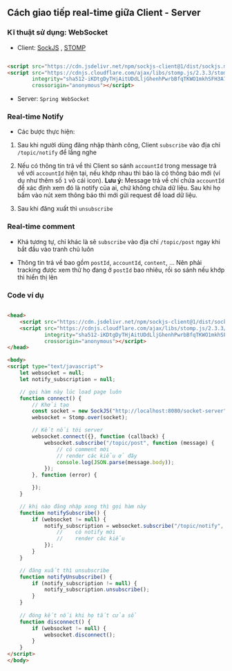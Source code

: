 ## Cách giao tiếp real-time giữa Client - Server

### Kĩ thuật sử dụng: WebSocket

* Client: [SockJS](https://github.com/sockjs/sockjs-client)
  , [STOMP](https://stomp-js.github.io/stomp-websocket/codo/extra/docs-src/Usage.md.html#toc_0)

```html

<script src="https://cdn.jsdelivr.net/npm/sockjs-client@1/dist/sockjs.min.js"></script>
<script src="https://cdnjs.cloudflare.com/ajax/libs/stomp.js/2.3.3/stomp.min.js"
        integrity="sha512-iKDtgDyTHjAitUDdLljGhenhPwrbBfqTKWO1mkhSFH3A7blITC9MhYon6SjnMhp4o0rADGw9yAC6EW4t5a4K3g=="
        crossorigin="anonymous"></script>
```

* Server: `Spring WebSocket`

### Real-time Notify

* Các bược thực hiện:

1. Sau khi người dùng đăng nhập thành công, Client `subscribe` vào địa chỉ `/topic/notify` để lắng nghe

2. Nếu có thông tin trả về thì Client so sánh `accountId` trong message trả về với `accountId` hiện tại, nếu khớp nhau
   thì báo là có thông báo mới (ví dụ như thêm số `1` vô cái icon).
   **Lưu ý:** Message trả về chỉ chứa `accountId` để xác định xem đó là notify của ai, chứ không chứa dữ liệu. Sau khi
   họ bấm vào nút xem thông báo thì mới gửi request để load dữ liệu.

3. Sau khi đăng xuất thì `unsubscribe`

### Real-time comment

- Khá tương tự, chỉ khác là sẽ `subscribe` vào địa chỉ `/topic/post` ngay khi bắt đầu vào tranh chủ luôn

- Thông tin trả về bao gồm `postId`, `accountId`, `content`, ... Nên phải tracking được xem thử họ đang ở `postId` bao nhiêu,
  rồi so sánh nếu khớp thì hiển thị lên

### Code ví dụ

```html

<head>
    <script src="https://cdn.jsdelivr.net/npm/sockjs-client@1/dist/sockjs.min.js"></script>
    <script src="https://cdnjs.cloudflare.com/ajax/libs/stomp.js/2.3.3/stomp.min.js"
            integrity="sha512-iKDtgDyTHjAitUDdLljGhenhPwrbBfqTKWO1mkhSFH3A7blITC9MhYon6SjnMhp4o0rADGw9yAC6EW4t5a4K3g=="
            crossorigin="anonymous"></script>
</head>

<body>
<script type="text/javascript">
    let websocket = null;
    let notify_subscription = null;

    // gọi hàm này lúc load page luôn
    function connect() {
        // Khởi tạo
        const socket = new SockJS("http://localhost:8080/socket-server");
        websocket = Stomp.over(socket);

        // Kết nối tới server
        websocket.connect({}, function (callback) {
            websocket.subscribe("/topic/post", function (message) {
                // có comment mới
                // render các kiểu ở đây
                console.log(JSON.parse(message.body));
            });
        }, function (error) {

        });
    }

    // khi nào đăng nhập xong thì gọi hàm này
    function notifySubscribe() {
        if (websocket != null) {
            notify_subscription = websocket.subscribe("/topic/notify", function (message) {
                //    có notify mới
                //    render các kiểu
            });
        }
    }

    // đăng xuất thì unsubscribe
    function notifyUnsubscribe() {
        if (notify_subscription != null) {
            notify_subscription.unsubscribe();
        }
    }
    
    // đóng kết nối khi họ tắt cửa sổ
    function disconnect() {
        if (websocket != null) {
            websocket.disconnect();
        }
    }
</script>
</body>
```